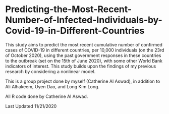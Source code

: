 # Predicting-the-Most-Recent-Number-of-Infected-Individuals-by-Covid-19-in-Different-Countries
This study aims to predict the most recent cumulative number of confirmed cases of COVID-19 in different countries, per 10,000 individuals (on the 23rd of October 2020), using the past government responses in these countries to the outbreak (set on the 15th of June 2020), with some other World Bank indicators of interest. This study builds upon the findings of my previous research by considering a nonlinear model. 

This is a group project done by myself (Catherine Al Aswad), in addition to Ali Alhakeem, Uyen Dao, and Long Kim Long. 

All R code done by Catherine Al Aswad. 

Last Updated 11/21/2020
